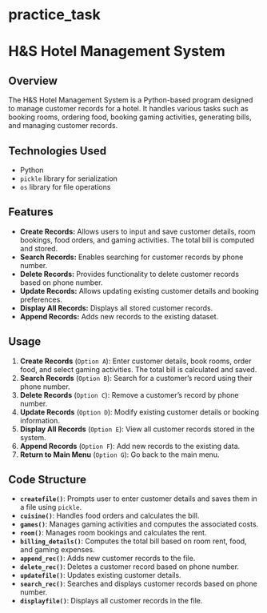 # practice_task
# H&S Hotel Management System

## Overview
The H&S Hotel Management System is a Python-based program designed to manage customer records for a hotel. It handles various tasks such as booking rooms, ordering food, booking gaming activities, generating bills, and managing customer records.

## Technologies Used
- Python
- `pickle` library for serialization
- `os` library for file operations

## Features
- **Create Records:** Allows users to input and save customer details, room bookings, food orders, and gaming activities. The total bill is computed and stored.
- **Search Records:** Enables searching for customer records by phone number.
- **Delete Records:** Provides functionality to delete customer records based on phone number.
- **Update Records:** Allows updating existing customer details and booking preferences.
- **Display All Records:** Displays all stored customer records.
- **Append Records:** Adds new records to the existing dataset.

## Usage
1. **Create Records** (`Option A`): Enter customer details, book rooms, order food, and select gaming activities. The total bill is calculated and saved.
2. **Search Records** (`Option B`): Search for a customer’s record using their phone number.
3. **Delete Records** (`Option C`): Remove a customer’s record by phone number.
4. **Update Records** (`Option D`): Modify existing customer details or booking information.
5. **Display All Records** (`Option E`): View all customer records stored in the system.
6. **Append Records** (`Option F`): Add new records to the existing data.
7. **Return to Main Menu** (`Option G`): Go back to the main menu.

## Code Structure

- **`createfile()`**: Prompts user to enter customer details and saves them in a file using `pickle`.
- **`cuisine()`**: Handles food orders and calculates the bill.
- **`games()`**: Manages gaming activities and computes the associated costs.
- **`room()`**: Manages room bookings and calculates the rent.
- **`billing_details()`**: Computes the total bill based on room rent, food, and gaming expenses.
- **`append_rec()`**: Adds new customer records to the file.
- **`delete_rec()`**: Deletes a customer record based on phone number.
- **`updatefile()`**: Updates existing customer details.
- **`search_rec()`**: Searches and displays customer records based on phone number.
- **`displayfile()`**: Displays all customer records in the file.

